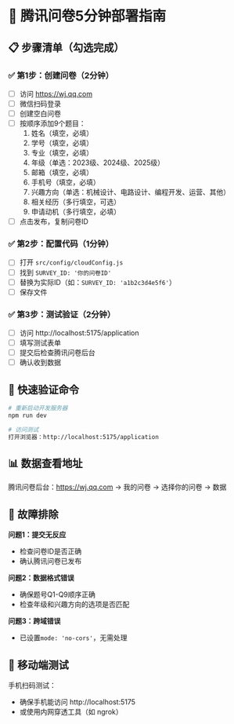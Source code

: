 # 🚀 腾讯问卷5分钟部署指南

## 📋 步骤清单（勾选完成）

### ✅ 第1步：创建问卷（2分钟）
- [ ] 访问 https://wj.qq.com
- [ ] 微信扫码登录
- [ ] 创建空白问卷
- [ ] 按顺序添加9个题目：
  1. 姓名（填空，必填）
  2. 学号（填空，必填）
  3. 专业（填空，必填）
  4. 年级（单选：2023级、2024级、2025级）
  5. 邮箱（填空，必填）
  6. 手机号（填空，必填）
  7. 兴趣方向（单选：机械设计、电路设计、编程开发、运营、其他）
  8. 相关经历（多行填空，可选）
  9. 申请动机（多行填空，必填）
- [ ] 点击发布，复制问卷ID

### ✅ 第2步：配置代码（1分钟）
- [ ] 打开 `src/config/cloudConfig.js`
- [ ] 找到 `SURVEY_ID: '你的问卷ID'`
- [ ] 替换为实际ID（如：`SURVEY_ID: 'a1b2c3d4e5f6'`）
- [ ] 保存文件

### ✅ 第3步：测试验证（2分钟）
- [ ] 访问 http://localhost:5175/application
- [ ] 填写测试表单
- [ ] 提交后检查腾讯问卷后台
- [ ] 确认收到数据

## 🎯 快速验证命令

```bash
# 重新启动开发服务器
npm run dev

# 访问测试
打开浏览器：http://localhost:5175/application
```

## 📊 数据查看地址

腾讯问卷后台：https://wj.qq.com → 我的问卷 → 选择你的问卷 → 数据

## 🔧 故障排除

**问题1：提交无反应**
- 检查问卷ID是否正确
- 确认腾讯问卷已发布

**问题2：数据格式错误**
- 确保题号Q1-Q9顺序正确
- 检查年级和兴趣方向的选项是否匹配

**问题3：跨域错误**
- 已设置`mode: 'no-cors'`，无需处理

## 📱 移动端测试

手机扫码测试：
- 确保手机能访问 http://localhost:5175
- 或使用内网穿透工具（如 ngrok）